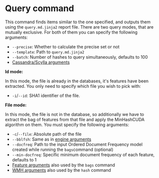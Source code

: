 # Query command

This command finds items similar to the one specified, and outputs them using the `query.md.jinja2` report file. There are two query modes, that are mutually exclusive. For both of them you can specify the following arguments:

- `--precise`: Whether to calculate the precise set or not
- `--template`: Path to `query.md.jinja2`
- `--batch`: Number of hashes to query simultaneously, defaults to 100
- [Cassandra/Scylla arguments](db.md)

**Id mode:**

In this mode, the file is already in the databases, it's features have been extracted. You only need to specify which file you wish to pick with:

- `-i`/`--id`: SHA1 identifier of the file.

**File mode:**

In this mode, the file is not in the database, so additionally we have to extract the bag of features from that file and apply the MinHashCUDA algorithm on them. You must specify the following arguments:

- `-c`/`--file`: Absolute path of the file
- `--bblfsh`: Same as in [engine arguments]((https://github.com/src-d/ml/blob/master/doc/spark.md))
- `--docfreq`: Path to the input Ordered Document Frequency model created while running the `bags`command (optional)
- `--min-docfreq`: Specific minimum document frequency of each feature, defaults to 1
- [Feature arguments](bags.md) also used by the `bags` command
- [WMH arguments](hash.md) also used by the `hash` command
